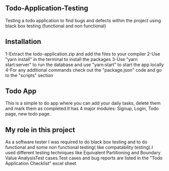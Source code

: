 ## Todo-Application-Testing
Testing a todo application to find bugs and defects within the project using black box testing (functional and non functional)

## Installation
1-Extract the todo-application.zip and add the files to your compiler
2-Use "yarn install" in the terminal to install the packages
3-Use "yarn start:server" to run the database and use "yarn:start" to start the app locally
4-For any additional commands check out the "package.json" code and go to the "scripts" section

## Todo App
This is a simple to do app where you can add your daily tasks, delete them and mark them as completed.It has 4 major modules: Signup, Login, Todo page, new todo page.
## My role in this project
As a software tester I was required to do black box testing and to do functional and some non functional testing( like compatability testing).I used different testing techniques like Equivalent Partitioning and Boundary Value AnalysisTest cases.Test cases and bug reports are listed in the "Todo Application Checklist" excel sheet
